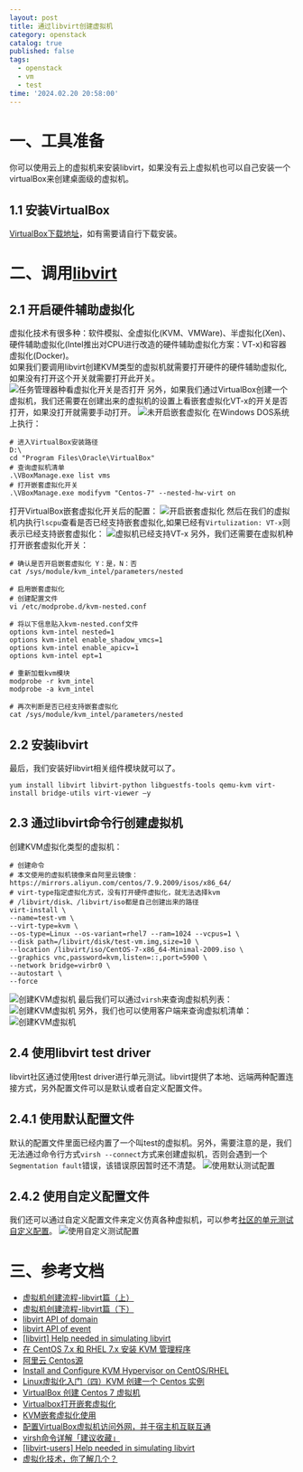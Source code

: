 ```yaml
---
layout: post
title: 通过libvirt创建虚拟机
category: openstack
catalog: true
published: false
tags:
  - openstack
  - vm
  - test
time: '2024.02.20 20:58:00'
---
```

# 一、工具准备
你可以使用云上的虚拟机来安装libvirt，如果没有云上虚拟机也可以自己安装一个virtualBox来创建桌面级的虚拟机。

## 1.1 安装VirtualBox
[VirtualBox下载地址](https://www.oracle.com/cn/virtualization/technologies/vm/downloads/virtualbox-downloads.html)，如有需要请自行下载安装。

# 二、调用[libvirt](https://github.com/libvirt/libvirt)
## 2.1 开启硬件辅助虚拟化
虚拟化技术有很多种：软件模拟、全虚拟化(KVM、VMWare)、半虚拟化(Xen)、硬件辅助虚拟化(Intel推出对CPU进行改造的硬件辅助虚拟化方案：VT-x)和容器虚拟化(Docker)。  
如果我们要调用libvirt创建KVM类型的虚拟机就需要打开硬件的硬件辅助虚拟化,如果没有打开这个开关就需要打开此开关。
![任务管理器种看虚拟化开关是否打开]({{site.baseurl}}/img/2024/Q1/20240227-虚拟化开关.png)
另外，如果我们通过VirtualBox创建一个虚拟机，我们还需要在创建出来的虚拟机的设置上看嵌套虚拟化VT-x的开关是否打开，如果没打开就需要手动打开。
![未开启嵌套虚拟化]({{site.baseurl}}/img/2024/Q1/20240227-未开启嵌套虚拟化.png)
在Windows DOS系统上执行：
```shell
# 进入VirtualBox安装路径
D:\
cd "Program Files\Oracle\VirtualBox"
# 查询虚拟机清单
.\VBoxManage.exe list vms
# 打开嵌套虚拟化开关
.\VBoxManage.exe modifyvm "Centos-7" --nested-hw-virt on
```
打开VirtualBox嵌套虚拟化开关后的配置：
![开启嵌套虚拟化]({{site.baseurl}}/img/2024/Q1/20240227-开启嵌套虚拟化.png)
然后在我们的虚拟机内执行`lscpu`查看是否已经支持嵌套虚拟化,如果已经有`Virtulization: VT-x`则表示已经支持嵌套虚拟化：
![虚拟机已经支持VT-x]({{site.baseurl}}/img/2024/Q1/20240227-虚拟机已经支持VT-x.png)
另外，我们还需要在虚拟机种打开嵌套虚拟化开关：
```shell
# 确认是否开启嵌套虚拟化 Y：是，N：否
cat /sys/module/kvm_intel/parameters/nested

# 启用嵌套虚拟化
# 创建配置文件
vi /etc/modprobe.d/kvm-nested.conf

# 将以下信息贴入kvm-nested.conf文件
options kvm-intel nested=1
options kvm-intel enable_shadow_vmcs=1
options kvm-intel enable_apicv=1
options kvm-intel ept=1

# 重新加载kvm模块
modprobe -r kvm_intel
modprobe -a kvm_intel

# 再次判断是否已经支持嵌套虚拟化
cat /sys/module/kvm_intel/parameters/nested
```

## 2.2 安装libvirt
最后，我们安装好libvirt相关组件模块就可以了。
```shell
yum install libvirt libvirt-python libguestfs-tools qemu-kvm virt-install bridge-utils virt-viewer –y
```

## 2.3 通过libvirt命令行创建虚拟机
创建KVM虚拟化类型的虚拟机：
```
# 创建命令
# 本文使用的虚拟机镜像来自阿里云镜像：https://mirrors.aliyun.com/centos/7.9.2009/isos/x86_64/
# virt-type指定虚拟化方式，没有打开硬件虚拟化，就无法选择kvm
# /libvirt/disk、/libvirt/iso都是自己创建出来的路径
virt-install \
--name=test-vm \
--virt-type=kvm \
--os-type=Linux --os-variant=rhel7 --ram=1024 --vcpus=1 \
--disk path=/libvirt/disk/test-vm.img,size=10 \
--location /libvirt/iso/CentOS-7-x86_64-Minimal-2009.iso \
--graphics vnc,password=kvm,listen=::,port=5900 \
--network bridge=virbr0 \
--autostart \
--force
```
![创建KVM虚拟机]({{site.baseurl}}/img/2024/Q1/20240227-创建KVM虚拟机.png)
最后我们可以通过`virsh`来查询虚拟机列表：
![创建KVM虚拟机]({{site.baseurl}}/img/2024/Q1/20240227-virsh查询虚拟机.png)
另外，我们也可以使用客户端来查询虚拟机清单：
![创建KVM虚拟机]({{site.baseurl}}/img/2024/Q1/20240227-使用client查询虚拟机.png)

## 2.4 使用libvirt test driver
libvirt社区通过使用test driver进行单元测试。libvirt提供了本地、远端两种配置连接方式，另外配置文件可以是默认或者自定义配置文件。

## 2.4.1 使用默认配置文件
默认的配置文件里面已经内置了一个叫test的虚拟机。另外，需要注意的是，我们无法通过命令行方式`virsh --connect`方式来创建虚拟机，否则会遇到一个`Segmentation fault`错误，该错误原因暂时还不清楚。
![使用默认测试配置]({{site.baseurl}}/img/2024/Q1/20240227-使用默认测试配置.png)

## 2.4.2 使用自定义配置文件
我们还可以通过自定义配置文件来定义仿真各种虚拟机，可以参考[社区的单元测试自定义配置](https://github.com/libvirt/libvirt/blob/master/examples/xml/test/testnode.xml)。
![使用自定义测试配置]({{site.baseurl}}/img/2024/Q1/20240227-使用自定义测试配置.png)

# 三、参考文档
- [虚拟机创建流程-libvirt篇（上）](https://sq.sf.163.com/blog/article/172808502565068800)
- [虚拟机创建流程-libvirt篇（下）](https://sq.sf.163.com/blog/article/172820848620527616)
- [libvirt API of domain](https://libvirt.org/html/libvirt-libvirt-domain.html)
- [libvirt API of event](https://libvirt.org/html/libvirt-libvirt-event.html)
- [[libvirt] Help needed in simulating libvirt](https://libvir-list.redhat.narkive.com/bKBZMYJ3/libvirt-help-needed-in-simulating-libvirt)
- [在 CentOS 7.x 和 RHEL 7.x 安装 KVM 管理程序](https://linux.cn/article-9191-1.html)
- [阿里云 Centos源](https://mirrors.aliyun.com/centos/7.9.2009/isos/x86_64/)
- [Install and Configure KVM Hypervisor on CentOS/RHEL](https://woshub.com/install-configure-kvm-linux-centos-rhel/)
- [Linux虚拟化入门（四）KVM 创建一个 Centos 实例](https://cloud.tencent.com/developer/article/2345365?areaId=106001)
- [VirtualBox 创建 Centos 7 虚拟机](https://www.itqaq.com/index/628.html)
- [Virtualbox打开嵌套虚拟化](https://blog.csdn.net/qq_44982815/article/details/111559823)
- [KVM嵌套虚拟化使用](https://qkxu.github.io/2019/09/15/KVM%E5%B5%8C%E5%A5%97%E8%99%9A%E6%8B%9F%E5%8C%96%E4%BD%BF%E7%94%A8.html)
- [配置VirtualBox虚拟机访问外网，并于宿主机互联互通](https://blog.csdn.net/hello5orld/article/details/83651156)
- [virsh命令详解「建议收藏」](https://cloud.tencent.com/developer/article/2115851)
- [[libvirt-users] Help needed in simulating libvirt](https://lists.libvirt.org/archives/list/users@lists.libvirt.org/message/TRTJFI6RROR74IFSYEMUJZXB5PFYTVWJ/)
- [虚拟化技术，你了解几个？](https://zhuanlan.zhihu.com/p/415383719)
